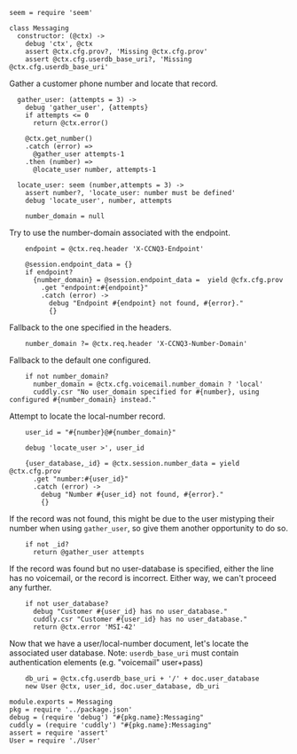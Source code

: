     seem = require 'seem'

    class Messaging
      constructor: (@ctx) ->
        debug 'ctx', @ctx
        assert @ctx.cfg.prov?, 'Missing @ctx.cfg.prov'
        assert @ctx.cfg.userdb_base_uri?, 'Missing @ctx.cfg.userdb_base_uri'

Gather a customer phone number and locate that record.

      gather_user: (attempts = 3) ->
        debug 'gather_user', {attempts}
        if attempts <= 0
          return @ctx.error()

        @ctx.get_number()
        .catch (error) =>
          @gather_user attempts-1
        .then (number) =>
          @locate_user number, attempts-1

      locate_user: seem (number,attempts = 3) ->
        assert number?, 'locate_user: number must be defined'
        debug 'locate_user', number, attempts

        number_domain = null

Try to use the number-domain associated with the endpoint.

        endpoint = @ctx.req.header 'X-CCNQ3-Endpoint'

        @session.endpoint_data = {}
        if endpoint?
          {number_domain} = @session.endpoint_data =  yield @cfx.cfg.prov
            .get "endpoint:#{endpoint}"
            .catch (error) ->
              debug "Endpoint #{endpoint} not found, #{error}."
              {}

Fallback to the one specified in the headers.

        number_domain ?= @ctx.req.header 'X-CCNQ3-Number-Domain'

Fallback to the default one configured.

        if not number_domain?
          number_domain = @ctx.cfg.voicemail.number_domain ? 'local'
          cuddly.csr "No user_domain specified for #{number}, using configured #{number_domain} instead."

Attempt to locate the local-number record.

        user_id = "#{number}@#{number_domain}"

        debug 'locate_user >', user_id

        {user_database,_id} = @ctx.session.number_data = yield @ctx.cfg.prov
          .get "number:#{user_id}"
          .catch (error) ->
            debug "Number #{user_id} not found, #{error}."
            {}

If the record was not found, this might be due to the user mistyping their number when using `gather_user`, so give them another opportunity to do so.

        if not _id?
          return @gather_user attempts

If the record was found but no user-database is specified, either the line has no voicemail, or the record is incorrect. Either way, we can't proceed any further.

        if not user_database?
          debug "Customer #{user_id} has no user_database."
          cuddly.csr "Customer #{user_id} has no user_database."
          return @ctx.error 'MSI-42'

Now that we have a user/local-number document, let's locate the associated user database.
Note: `userdb_base_uri` must contain authentication elements (e.g. "voicemail" user+pass)

        db_uri = @ctx.cfg.userdb_base_uri + '/' + doc.user_database
        new User @ctx, user_id, doc.user_database, db_uri

    module.exports = Messaging
    pkg = require '../package.json'
    debug = (require 'debug') "#{pkg.name}:Messaging"
    cuddly = (require 'cuddly') "#{pkg.name}:Messaging"
    assert = require 'assert'
    User = require './User'
